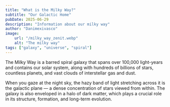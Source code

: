 ```yaml
---
title: "What is the Milky Way?"
subtitle: "Our Galactic Home"
pubDate: 2025-06-29
description: "Information about our milky way"
author: "Danimexivasco"
image:
    url: "/milky_way_zenit.webp"
    alt: "The milky way"
tags: ["galaxy", "universe", "spiral"]
---
```


The Milky Way is a barred spiral galaxy that spans over 100,000 light-years and contains our solar system, along with hundreds of billions of stars, countless planets, and vast clouds of interstellar gas and dust. 

When you gaze at the night sky, the hazy band of light stretching across it is the galactic plane — a dense concentration of stars viewed from within. The galaxy is also enveloped in a halo of dark matter, which plays a crucial role in its structure, formation, and long-term evolution.